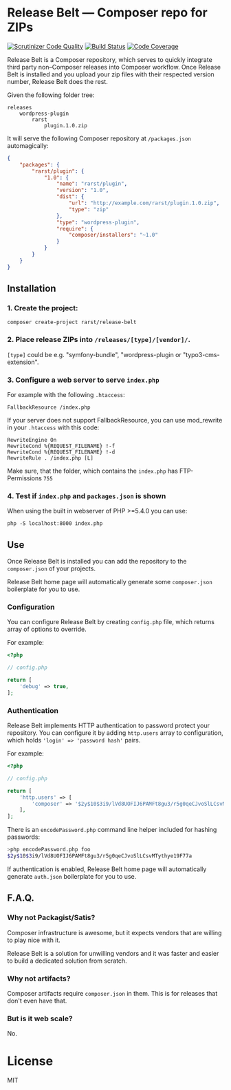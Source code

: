 # Release Belt — Composer repo for ZIPs
[![Scrutinizer Code Quality](https://scrutinizer-ci.com/g/Rarst/release-belt/badges/quality-score.png?b=master)](https://scrutinizer-ci.com/g/Rarst/release-belt/?branch=master)
[![Build Status](https://scrutinizer-ci.com/g/Rarst/release-belt/badges/build.png?b=master)](https://scrutinizer-ci.com/g/Rarst/release-belt/build-status/master)
[![Code Coverage](https://scrutinizer-ci.com/g/Rarst/release-belt/badges/coverage.png?b=master)](https://scrutinizer-ci.com/g/Rarst/release-belt/?branch=master)

Release Belt is a Composer repository, which serves to quickly integrate third party non–Composer releases into Composer workflow. Once Release Belt is installed and you upload your zip files with their respected version number, Release Belt does the rest.

Given the following folder tree:

```
releases
	wordpress-plugin
		rarst
			plugin.1.0.zip
```

It will serve the following Composer repository at `/packages.json` automagically:

```json
{
    "packages": {
        "rarst/plugin": {
            "1.0": {
                "name": "rarst/plugin",
                "version": "1.0",
                "dist": {
                    "url": "http://example.com/rarst/plugin.1.0.zip",
                    "type": "zip"
                },
                "type": "wordpress-plugin",
                "require": {
                    "composer/installers": "~1.0"
                }
            }
        }
    }
}
```

## Installation

### 1. Create the project:

```
composer create-project rarst/release-belt
```

### 2. Place release ZIPs into `/releases/[type]/[vendor]/`. 
`[type]` could be e.g. "symfony-bundle", "wordpress-plugin or "typo3-cms-extension".

### 3. Configure a web server to serve `index.php`

For example with the following `.htaccess`:

```
FallbackResource /index.php
```

If your server does not support FallbackResource, you can use mod_rewrite in your `.htaccess` with this code:

```
RewriteEngine On
RewriteCond %{REQUEST_FILENAME} !-f
RewriteCond %{REQUEST_FILENAME} !-d
RewriteRule . /index.php [L]
```
Make sure, that the folder, which contains the `index.php` has FTP-Permissions `755`

### 4. Test if `index.php` and `packages.json` is shown
When using the built in webserver of PHP >=5.4.0 you can use:

```
php -S localhost:8000 index.php
```

## Use

Once Release Belt is installed you can add the repository to the `composer.json` of your projects.

Release Belt home page will automatically generate some `composer.json` boilerplate for you to use.

### Configuration

You can configure Release Belt by creating `config.php` file, which returns array of options to override.

For example:

```php
<?php

// config.php

return [
    'debug' => true,  
];
```

### Authentication

Release Belt implements HTTP authentication to password protect your repository. You can configure it by adding `http.users` array to configuration, which holds `'login' => 'password hash'` pairs.

For example:

```php
<?php

// config.php

return [
    'http.users' => [
        'composer' => '$2y$10$3i9/lVd8UOFIJ6PAMFt8gu3/r5g0qeCJvoSlLCsvMTythye19F77a',
    ],
];
```

There is an `encodePassword.php` command line helper included for hashing passwords:

```bash
>php encodePassword.php foo
$2y$10$3i9/lVd8UOFIJ6PAMFt8gu3/r5g0qeCJvoSlLCsvMTythye19F77a
```

If authentication is enabled, Release Belt home page will automatically generate `auth.json` boilerplate for you to use.

## F.A.Q.

### Why not Packagist/Satis?

Composer infrastructure is awesome, but it expects vendors that are willing to play nice with it.

Release Belt is a solution for unwilling vendors and it was faster and easier to build a dedicated solution from scratch. 

### Why not artifacts?

Composer artifacts require `composer.json` in them. This is for releases that don't even have that.

### But is it web scale?

No.

# License

MIT
